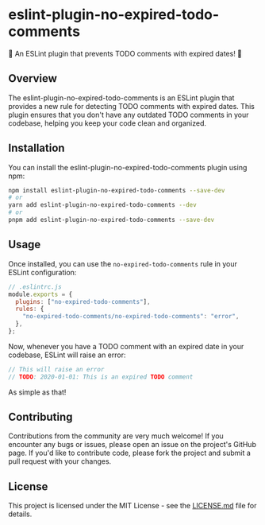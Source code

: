 # eslint-plugin-no-expired-todo-comments

🎉 An ESLint plugin that prevents TODO comments with expired dates! 🎉

## Overview

The eslint-plugin-no-expired-todo-comments is an ESLint plugin that provides a new rule for detecting TODO comments with expired dates. This plugin ensures that you don't have any outdated TODO comments in your codebase, helping you keep your code clean and organized.

## Installation

You can install the eslint-plugin-no-expired-todo-comments plugin using npm:

```sh
npm install eslint-plugin-no-expired-todo-comments --save-dev
# or
yarn add eslint-plugin-no-expired-todo-comments --dev
# or
pnpm add eslint-plugin-no-expired-todo-comments --save-dev
```

## Usage

Once installed, you can use the `no-expired-todo-comments` rule in your ESLint configuration:

```javascript
// .eslintrc.js
module.exports = {
  plugins: ["no-expired-todo-comments"],
  rules: {
    "no-expired-todo-comments/no-expired-todo-comments": "error",
  },
};
```

Now, whenever you have a TODO comment with an expired date in your codebase, ESLint will raise an error:

```javascript
// This will raise an error
// TODO: 2020-01-01: This is an expired TODO comment
```

As simple as that!

## Contributing

Contributions from the community are very much welcome! If you encounter any bugs or issues, please open an issue on the project's GitHub page. If you'd like to contribute code, please fork the project and submit a pull request with your changes.

## License

This project is licensed under the MIT License - see the [LICENSE.md](LICENSE.md) file for details.
